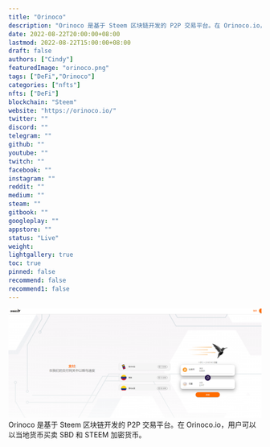 ```yaml
---
title: "Orinoco"
description: "Orinoco 是基于 Steem 区块链开发的 P2P 交易平台。在 Orinoco.io，用户可以以当地货币买卖 SBD 和 STEEM 加密货币。"
date: 2022-08-22T20:00:00+08:00
lastmod: 2022-08-22T15:00:00+08:00
draft: false
authors: ["Cindy"]
featuredImage: "orinoco.png"
tags: ["DeFi","Orinoco"]
categories: ["nfts"]
nfts: ["DeFi"]
blockchain: "Steem"
website: "https://orinoco.io/"
twitter: ""
discord: ""
telegram: ""
github: ""
youtube: ""
twitch: ""
facebook: ""
instagram: ""
reddit: ""
medium: ""
steam: ""
gitbook: ""
googleplay: ""
appstore: ""
status: "Live"
weight: 
lightgallery: true
toc: true
pinned: false
recommend: false
recommend1: false
---
```

![image-20220822172353938](image-20220822172353938.png)Orinoco 是基于 Steem 区块链开发的 P2P 交易平台。在 Orinoco.io，用户可以以当地货币买卖 SBD 和 STEEM 加密货币。